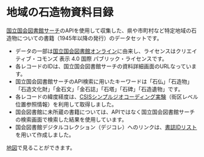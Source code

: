 # 地域の石造物資料目録

[国立国会図書館サーチ](https://iss.ndl.go.jp/)のAPIを使用して収集した、県や市町村など特定地域の石造物についての書籍（1945年以降の発行）のデータセットです。

* データの一部は[国立国会図書館オンライン](https://ndlonline.ndl.go.jp/)に由来し、ライセンスはクリエイティブ・コモンズ 表示 4.0 国際 パブリック・ライセンスです。
* 各レコードのIDは、国立国会図書館サーチの資料詳細画面のURLなっています。
* 国立国会図書館サーチのAPI検索に用いたキーワードは「石仏」「石造物」「石造文化財」「金石文」「金石誌」「石塔」「石碑」「石造遺物」です。
* 各レコードの緯度経度は、[CSISシンプルジオコーディング実験](https://geocode.csis.u-tokyo.ac.jp/home/simple-geocoding/)（街区レベル位置参照情報）を利用して取得しました。 
* 国会図書館に未所蔵の書籍については、APIではなく国立国会図書館サーチの検索画面で検索した結果を使用しています。
* 国会図書館デジタルコレクション（デジコレ）へのリンクは、[書誌IDリスト](https://www.ndl.go.jp/jp/dlib/standards/opendataset/index.html#ids)を用いて作成しました。

[地図](https://sekibutsu.info/booklist/)で見ることができます。
